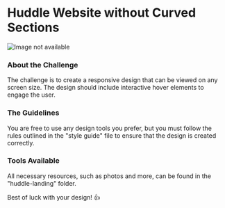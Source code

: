 # Huddle Website without Curved Sections

![Image not available]()

### About the Challenge

The challenge is to create a responsive design that can be viewed on any screen size. The design should include interactive hover elements to engage the user.

### The Guidelines

You are free to use any design tools you prefer, but you must follow the rules outlined in the "style guide" file to ensure that the design is created correctly.

### Tools Available

All necessary resources, such as photos and more, can be found in the "huddle-landing" folder.

Best of luck with your design! 👍
